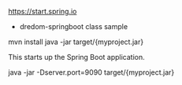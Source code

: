 https://start.spring.io

- dredom-springboot class sample

mvn install
java -jar target/{myproject.jar}

This starts up the Spring Boot application.

java -jar -Dserver.port=9090 target/{myproject.jar}



